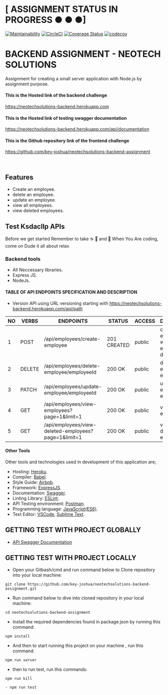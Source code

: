 # [ ASSIGNMENT STATUS IN PROGRESS ● ● ●]
 
 [![Maintainability](https://api.codeclimate.com/v1/badges/08d9a491857b1935000e/maintainability)](https://codeclimate.com/github/key-joshua/neotechsolutions-backend-assignment/maintainability)
[![CircleCI](https://circleci.com/gh/key-joshua/neotechsolutions-backend-assignment/tree/develop.svg?style=svg)](https://circleci.com/gh/key-joshua/neotechsolutions-backend-assignment/tree/develop)
[![Coverage Status](https://coveralls.io/repos/github/key-joshua/neotechsolutions-backend-assignment/badge.svg?branch=develop)](https://coveralls.io/github/key-joshua/neotechsolutions-backend-assignment?branch=develop)
[![codecov](https://codecov.io/gh/key-joshua/neotechsolutions-backend-assignment/branch/develop/graph/badge.svg?token=7ZU0CSQJQD)](https://codecov.io/gh/key-joshua/neotechsolutions-backend-assignment)

# BACKEND ASSIGNMENT - NEOTECH SOLUTIONS

Assignment for creating a small server application with Node.js by assignment purpose.
#### This is the Hosted link of the backend challenge

https://neotechsolutions-backend.herokuapp.com
#### This is the Hosted link of testing swagger documentation

https://neotechsolutions-backend.herokuapp.com/api/documentation

#### This is the Github repository link of the frontend challenge 

https://github.com/key-joshua/neotechsolutions-backend-assignment


<br>

## Features

- Create an employee.
- delete an employee.
- update an employee.
- view all employees.
- view deleted employees.

## Test Ksdacllp APIs

Before we get started Remember to take  :coffee:   :pizza:  and :dancer:  When You Are coding, come on Dude it all about relax
### Backend tools

 - All Neccessary libraries.
 - Express JS.
 - NodeJs.

#### TABLE OF API ENDPOINTS SPECIFICATION AND DESCRIPTION

- Version API using URL versioning starting with https://neotechsolutions-backend.herokuapp.com/api/path  


|NO  | VERBS  | ENDPOINTS                                             | STATUS       | ACCESS      | DESCRIPTION                                |
|----|--------|-------------------------------------------------------|--------------|-------------|--------------------------------------------|
| 1  | POST   | /api/employees/create-employee                        | 201 CREATED  | public      | create an employee with employee details   |
| 2  | DELETE | /api/employees/delete-employee/employeeId             | 200 OK       | public      | delete an employee by employee id          |
| 3  | PATCH  | /api/employees/update-employee/employeeId             | 200 OK       | public      | update an employee by employee id          |
| 4  | GET    | /api/employees/view-employees?page=1&limit=1          | 200 OK       | public      | view all employees                         |
| 5  | GET    | /api/employees/view-deleted-employees?page=1&limit=1  | 200 OK       | public      | view all deleted employees                 |


#### Other Tools

Other tools and technologies used in development of this application are;
- Hosting: [Heroku](https://heroku.com/).
- Compiler: [Babel](https://babeljs.io/).
- Style Guide: [Airbnb](https://airbnb.io/projects/javascript/).
- Framework: [ExpressJS](http://expressjs.com/).
- Documentation: [Swagger](https://swagger.io/).
- Linting Library: [ESLint](https://eslint.org/).
- API Testing environment: [Postman](https://www.getpostman.com).
- Programming language: [JavaScript(ES6)](https://developer.mozilla.org/en-US/docs/Web/JavaScript/).
- Text Editor: [VSCode](https://code.visualstudio.com), [Sublime Text](https://www.sublimetext.com/).

## GETTING TEST WITH PROJECT GLOBALLY

- [API Swagger Documentation](https://neotechsolutions-backend.herokuapp.com/api/documentation)

## GETTING TEST WITH PROJECT LOCALLY

- Open your Gitbash/cmd and run command below to Clone repository into your local machine:
```
git clone https://github.com/key-joshua/neotechsolutions-backend-assignment.git
```

- Run command below to dive into cloned repository in your local machine:
```
cd neotechsolutions-backend-assignment
```

- Install the required dependencies found in package.json by running this command:
```
npm install
```

- And then to start running  this project on your machine , run this command:
```
npm run server
 ```

- then to run test, run this commands:
```
npm run kill
```
```
- npm run test
```